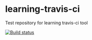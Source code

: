 # learning-travis-ci
Test repository for learning travis-ci tool

[![Build status](https://travis-ci.com/matesio/travis-lab.svg?master)](https://travis-ci.com/matesio)
